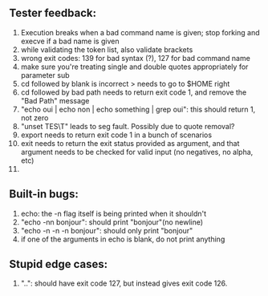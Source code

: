 ## Tester feedback:

1. Execution breaks when a bad command name is given; stop forking and execve if a bad name is given
2. while validating the token list, also validate brackets
3. wrong exit codes: 139 for bad syntax (?), 127 for bad command name
4. make sure you're treating single and double quotes appropriately for parameter sub
5. cd followed by blank is incorrect > needs to go to $HOME right
6. cd followed by bad path needs to return exit code 1, and remove the "Bad Path" message
7. "echo oui | echo non | echo something | grep oui": this should return 1, not zero
8. "unset TES\T" leads to seg fault. Possibly due to quote removal?
9. export needs to return exit code 1 in a bunch of scenarios
10. exit needs to return the exit status provided as argument, and that argument needs to be checked for valid input (no negatives, no alpha, etc)
11. 


## Built-in bugs:
1. echo: the -n flag itself is being printed when it shouldn't
2. "echo -nn bonjour": should print "bonjour"(no newline)
3. "echo -n -n -n bonjour": should only print "bonjour"
4. if one of the arguments in echo is blank, do not print anything


## Stupid edge cases:
1. "..": should have exit code 127, but instead gives exit code 126.